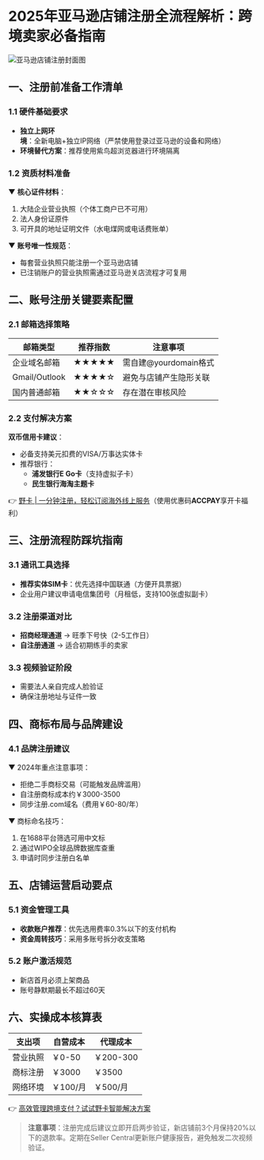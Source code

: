 # 2025年亚马逊店铺注册全流程解析：跨境卖家必备指南

![亚马逊店铺注册封面图](https://via.placeholder.com/800x400)

## 一、注册前准备工作清单
### 1.1 硬件基础要求
- **独立上网环境**：全新电脑+独立IP网络（严禁使用登录过亚马逊的设备和网络）
- **环境替代方案**：推荐使用紫鸟超浏览器进行环境隔离

### 1.2 资质材料准备
▼ **核心证件材料**：
1. 大陆企业营业执照（个体工商户已不可用）
2. 法人身份证原件
3. 可开具的地址证明文件（水电煤网或电话费账单）

▼ **账号唯一性规范**：
- 每套营业执照只能注册一个亚马逊店铺
- 已注销账户的营业执照需通过亚马逊关店流程才可复用

## 二、账号注册关键要素配置
### 2.1 邮箱选择策略
| 邮箱类型       | 推荐指数 | 注意事项                 |
|----------------|----------|--------------------------|
| 企业域名邮箱   | ★★★★★    | 需自建@yourdomain格式    |
| Gmail/Outlook  | ★★★★☆    | 避免与店铺产生隐形关联   |
| 国内普通邮箱   | ★★☆☆☆    | 存在潜在审核风险         |

### 2.2 支付解决方案
**双币信用卡建议**：
- 必备支持美元扣费的VISA/万事达实体卡
- 推荐银行：
  - **浦发银行E Go卡**（支持虚拟子卡）
  - **民生银行海淘主题卡**
  
👉 [野卡 | 一分钟注册，轻松订阅海外线上服务](https://bbtdd.com/yeka)（使用优惠码**ACCPAY**享开卡福利）

## 三、注册流程防踩坑指南
### 3.1 通讯工具选择
- **推荐实体SIM卡**：优先选择中国联通（方便开具票据）
- 企业用户建议申请电信集团号（月租低，支持100张虚拟副卡）

### 3.2 注册渠道对比
- **招商经理通道** → 旺季下号快（2-5工作日）
- **自注册通道** → 适合初期练手的卖家

### 3.3 视频验证阶段
- 需要法人亲自完成人脸验证
- 确保注册地址与证件一致

## 四、商标布局与品牌建设
### 4.1 品牌注册建议
▼ 2024年重点注意事项：
- 拒绝二手商标交易（可能触发品牌滥用）
- 自注册商标成本约￥3000-3500
- 同步注册.com域名（费用￥60-80/年）

▼ 商标命名技巧：
1. 在1688平台筛选可用中文标
2. 通过WIPO全球品牌数据库查重
3. 申请时同步注册白名单

## 五、店铺运营启动要点
### 5.1 资金管理工具
- **收款账户推荐**：优先选用费率0.3%以下的支付机构
- **资金周转技巧**：采用多账号拆分收支策略

### 5.2 账户激活规范
- 新店首月必须上架商品
- 账号静默期最长不超过60天

## 六、实操成本核算表
| 支出项        | 自营成本   | 代理成本    |
|---------------|------------|-------------|
| 营业执照      | ￥0-50     | ￥200-300   |
| 商标注册      | ￥3000     | ￥3500      |
| 网络环境      | ￥100/月   | ￥500/月    |

👉 [高效管理跨境支付？试试野卡智能解决方案](https://bbtdd.com/yeka)

> **注意事项**：注册完成后建议立即开启两步验证，新店铺前3个月保持20%以下的退款率。定期在Seller Central更新账户健康报告，避免触发二次视频验证。